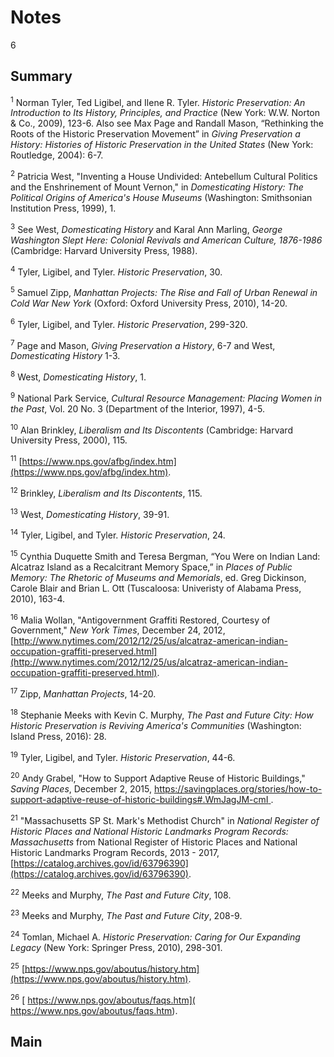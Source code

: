 # Notes

6

## Summary

<a name="1"></a><sup>1</sup>  Norman Tyler, Ted Ligibel, and Ilene R. Tyler. *Historic Preservation: An Introduction to Its History, Principles, and Practice* (New York: W.W. Norton & Co., 2009), 123-6. Also see Max Page and Randall Mason, “Rethinking the Roots of the Historic Preservation Movement” in *Giving Preservation a History: Histories of Historic Preservation in the United States* (New York: Routledge, 2004): 6-7.


<a name="2"></a><sup>2</sup> Patricia West, "Inventing a House Undivided: Antebellum Cultural Politics and the Enshrinement of Mount Vernon," in *Domesticating History: The Political Origins of America's House Museums* (Washington: Smithsonian Institution Press, 1999), 1.

<a name="3"></a><sup>3</sup> See West, *Domesticating History* and Karal Ann Marling, *George Washington Slept Here: Colonial Revivals and American Culture, 1876-1986* (Cambridge: Harvard University Press, 1988).


<a name="4"></a><sup>4</sup> Tyler, Ligibel, and Tyler. *Historic Preservation*, 30.

<a name="5"></a><sup>5</sup>  Samuel Zipp, *Manhattan Projects: The Rise and Fall of Urban Renewal in Cold War New York* (Oxford: Oxford University Press, 2010), 14-20.

<a name="6"></a><sup>6</sup> Tyler, Ligibel, and Tyler. *Historic Preservation*, 299-320.

<a name="7"></a><sup>7</sup> Page and Mason, *Giving Preservation a History*, 6-7 and West, *Domesticating History* 1-3.

<a name="8"></a><sup>8</sup> West, *Domesticating History*, 1.

<a name="9"></a><sup>9</sup> National Park Service, *Cultural Resource Management: Placing Women in the Past*, Vol. 20 No. 3 (Department of the Interior, 1997), 4-5.

<a name="10"></a><sup>10</sup> Alan Brinkley, *Liberalism and Its Discontents* (Cambridge: Harvard University Press, 2000), 115.

<a name="11"></a><sup>11</sup> [https://www.nps.gov/afbg/index.htm](https://www.nps.gov/afbg/index.htm).

<a name="12"></a><sup>12</sup> Brinkley, *Liberalism and Its Discontents*, 115.

<a name="13"></a><sup>13</sup> West, *Domesticating History*, 39-91.

<a name="14"></a><sup>14</sup> Tyler, Ligibel, and Tyler. *Historic Preservation*, 24.

<a name="15"></a><sup>15</sup> Cynthia Duquette Smith and Teresa Bergman, “You Were on Indian Land: Alcatraz Island as a Recalcitrant Memory Space,” in *Places of Public Memory: The Rhetoric of Museums and Memorials*, ed. Greg Dickinson, Carole Blair and Brian L. Ott (Tuscaloosa: Univeristy of Alabama Press, 2010), 163-4.

<a name="16"></a><sup>16</sup> Malia Wollan, "Antigovernment Graffiti Restored, Courtesy of Government," *New York Times*, December 24, 2012, [http://www.nytimes.com/2012/12/25/us/alcatraz-american-indian-occupation-graffiti-preserved.html](http://www.nytimes.com/2012/12/25/us/alcatraz-american-indian-occupation-graffiti-preserved.html).

<a name="17"></a><sup>17</sup> Zipp, *Manhattan Projects*, 14-20.

<a name="18"></a><sup>18</sup> Stephanie Meeks with Kevin C. Murphy, *The Past and Future City: How Historic Preservation is Reviving America's Communities* (Washington: Island Press, 2016): 28.

<a name="19"></a><sup>19</sup> Tyler, Ligibel, and Tyler. *Historic Preservation*, 44-6.

<a name="20"></a><sup>20</sup> Andy Grabel, "How to Support Adaptive Reuse of Historic Buildings," *Saving Places*, December 2, 2015, [https://savingplaces.org/stories/how-to-support-adaptive-reuse-of-historic-buildings#.WmJagJM-cmI ](https://savingplaces.org/stories/how-to-support-adaptive-reuse-of-historic-buildings#.WmJagJM-cmI).

<a name="21"></a><sup>21</sup> "Massachusetts SP St. Mark's Methodist Church" in *National Register of Historic Places and National Historic Landmarks Program Records: Massachusetts* from National Register of Historic Places and National Historic Landmarks Program Records, 2013 - 2017, [https://catalog.archives.gov/id/63796390](https://catalog.archives.gov/id/63796390).

<a name="22"></a><sup>22</sup> Meeks and Murphy, *The Past and Future City*, 108.

<a name="23"></a><sup>23</sup> Meeks and Murphy, *The Past and Future City*, 208-9.

<a name="24"></a><sup>24</sup> Tomlan, Michael A. *Historic Preservation: Caring for Our Expanding Legacy* (New York: Springer Press, 2010), 298-301.

<a name="25"></a><sup>25</sup> [https://www.nps.gov/aboutus/history.htm](https://www.nps.gov/aboutus/history.htm).

<a name="26"></a><sup>26</sup> [ https://www.nps.gov/aboutus/faqs.htm]( https://www.nps.gov/aboutus/faqs.htm).

## Main
